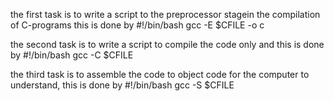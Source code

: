 the first task is to write a script to the preprocessor stagein the compilation of C-programs this is done by 
#!/bin/bash
gcc -E $CFILE -o c

the second task is to write a script to compile the code only and this is done by 
#!/bin/bash
gcc -C $CFILE

the third task is to assemble the code to object code for the computer to understand, this is done by 
#!/bin/bash
gcc -S $CFILE

